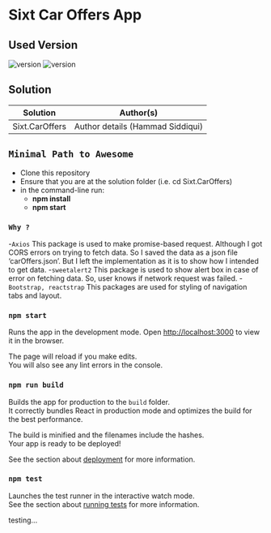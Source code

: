 # Sixt Car Offers App

## Used Version

![version](https://img.shields.io/badge/node-%4014.18.1-green)
![version](https://img.shields.io/badge/react-%4017.0.2-blue)

## Solution

Solution|Author(s)
--------|---------
Sixt.CarOffers | Author details (Hammad Siddiqui)

## `Minimal Path to Awesome`

- Clone this repository
- Ensure that you are at the solution folder (i.e. cd Sixt.CarOffers)
- in the command-line run:
  - **npm install**
  - **npm start**

### `Why ?`

-`Axios`
  This package is used to make promise-based request. Although I got CORS errors on trying to fetch data. So I saved the data as a json file ‘carOffers.json’. 
  But I left the implementation as it is to show how I intended to get data.
-`sweetalert2`
  This package is used to show alert box in case of error on fetching data. So, user knows if network request was failed.
-`Bootstrap, reactstrap`
  This packages are used for styling of navigation tabs and layout.

### `npm start`

Runs the app in the development mode.
Open [http://localhost:3000](http://localhost:3000) to view it in the browser.

The page will reload if you make edits.\
You will also see any lint errors in the console.

### `npm run build`

Builds the app for production to the `build` folder.\
It correctly bundles React in production mode and optimizes the build for the best performance.

The build is minified and the filenames include the hashes.\
Your app is ready to be deployed!

See the section about [deployment](https://facebook.github.io/create-react-app/docs/deployment) for more information.

### `npm test`

Launches the test runner in the interactive watch mode.\
See the section about [running tests](https://facebook.github.io/create-react-app/docs/running-tests) for more information.

testing...
